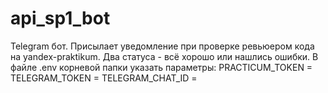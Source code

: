 # api_sp1_bot
Telegram бот. Присылает уведомление при проверке ревьюером кода на yandex-praktikum. Два статуса - всё хорошо или нашлись ошибки.
В файле .env корневой папки указать параметры:
PRACTICUM_TOKEN = 
TELEGRAM_TOKEN = 
TELEGRAM_CHAT_ID = 
